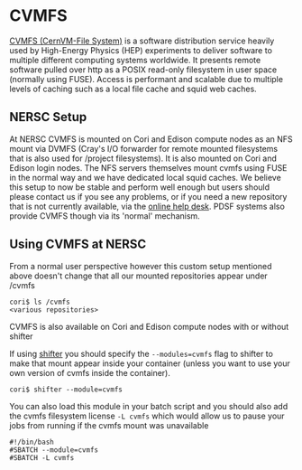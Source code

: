 # CVMFS

[CVMFS (CernVM-File System)](https://cvmfs.readthedocs.io/en/stable/)
is a software distribution service heavily used by High-Energy Physics
(HEP) experiments to deliver software to multiple different computing
systems worldwide.  It presents remote software pulled over http as a
POSIX read-only filesystem in user space (normally using FUSE).
Access is performant and scalable due to multiple levels of caching
such as a local file cache and squid web caches.

## NERSC Setup

At NERSC CVMFS is mounted on Cori and Edison compute nodes as an NFS
mount via DVMFS (Cray's I/O forwarder for remote mounted filesystems
that is also used for /project filesystems).  It is also mounted on
Cori and Edison login nodes. The NFS servers themselves mount cvmfs
using FUSE in the normal way and we have dedicated local squid caches.
We believe this setup to now be stable and perform well enough but
users should please contact us if you see any problems, or if you need
a new repository that is not currently available, via
the [online help desk](https://help.nersc.gov/).  PDSF systems also
provide CVMFS though via its 'normal' mechanism.

## Using CVMFS at NERSC

From a normal user perspective however this custom setup mentioned
above doesn't change that all our mounted repositories appear under
/cvmfs

    cori$ ls /cvmfs
    <various repositories>

CVMFS is also available on Cori and Edison compute nodes with or
without shifter

If using [shifter](/development/shifter/how-to-use.md) you should
specify the `--modules=cvmfs` flag to shifter to make that mount
appear inside your container (unless you want to use your own version
of cvmfs inside the container).

    cori$ shifter --module=cvmfs

You can also load this module in your batch script and you should also
add the cvmfs filesystem license `-L cvmfs` which would allow us to
pause your jobs from running if the cvmfs mount was unavailable

    #!/bin/bash
    #SBATCH --module=cvmfs
    #SBATCH -L cvmfs

